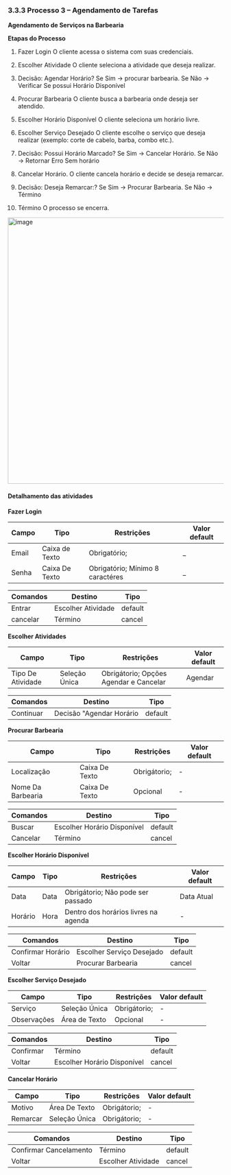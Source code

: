 ### 3.3.3 Processo 3 – Agendamento de Tarefas

**Agendamento de Serviços na Barbearia**

**Etapas do Processo**
01. Fazer Login
O cliente acessa o sistema com suas credenciais.

02. Escolher Atividade
O cliente seleciona a atividade que deseja realizar.

03. Decisão: Agendar Horário?
Se Sim → procurar barbearia.
Se Não → Verificar Se possui Horário Disponível

04. Procurar Barbearia
O cliente busca a barbearia onde deseja ser atendido.

05. Escolher Horário Disponível
O cliente seleciona um horário livre.

06. Escolher Serviço Desejado
O cliente escolhe o serviço que deseja realizar (exemplo: corte de cabelo, barba, combo etc.).

07. Decisão: Possui Horário Marcado?
Se Sim → Cancelar Horário.
Se Não → Retornar Erro Sem horário

08. Cancelar Horário.
O cliente cancela horário e decide se deseja remarcar.

09. Decisão: Deseja Remarcar:?
Se Sim → Procurar Barbearia.
Se Não → Término

10. Término
O processo se encerra.



<img width="1657" height="621" alt="image" src="https://github.com/user-attachments/assets/ab0a843a-3d3e-47d3-a19c-ca09f90bd829" />






#### Detalhamento das atividades

**Fazer Login**


| **Campo**       | **Tipo**         | **Restrições** | **Valor default** |
| ---             | ---              | ---               | ---            |
| Email | Caixa de Texto  |  Obrigatório;               |         _          |
| Senha             | Caixa De Texto             | Obrigatório; Mínimo 8 caractéres            |      _       |


| **Comandos**         |  **Destino**                   | **Tipo** |
| ---                  | ---                            | ---               |
| Entrar            | Escolher Atividade              | default           |
| cancelar            | Término  | cancel               |





**Escolher Atividades**

| **Campo**       | **Tipo**         | **Restrições** | **Valor default** |
| ---             | ---              | ---            | ---               |
| Tipo De Atividade | Seleção Única  | Obrigátorio; Opções Agendar e Cancelar              |  Agendar                 |

| **Comandos**         |  **Destino**                   | **Tipo**          |
| ---                  | ---                            | ---               |
| Continuar                  | Decisão "Agendar Horário                            | default               |





**Procurar Barbearia**

| **Campo**       | **Tipo**         | **Restrições** | **Valor default** |
| ---             | ---              | ---            | ---               |
| Localização | Caixa De Texto  | Obrigátorio; |  -                 |
| Nome Da Barbearia               | Caixa De Texto                | Opcional               |     -             |

| **Comandos**         |  **Destino**                   | **Tipo**          |
| ---                  | ---                            | ---               |
| Buscar                | Escolher Horário Disponível                            | default               |
| Cancelar            | Término  | cancel               |





**Escolher Horário Disponível**

| **Campo**       | **Tipo**         | **Restrições** | **Valor default** |
| ---             | ---              | ---            | ---               |
| Data | Data  | Obrigátorio; Não pode ser passado |  Data Atual                 |
| Horário                | Hora                 | Dentro dos horários livres na agenda               |  -                |          

| **Comandos**         |  **Destino**                   | **Tipo**          |
| ---                  | ---                            | ---               |
| Confirmar Horário                | Escolher Serviço Desejado                            | default               |
| Voltar            | Procurar Barbearia  | cancel               |





**Escolher Serviço Desejado**

| **Campo**       | **Tipo**         | **Restrições** | **Valor default** |
| ---             | ---              | ---            | ---               |
| Serviço | Seleção Única  | Obrigátorio; |  -                 |
| Observações                | Área de Texto                 | Opcional              |  -                 |


| **Comandos**         |  **Destino**                   | **Tipo**          |
| ---                  | ---                            | ---               |
| Confirmar                | Término                            | default               |
| Voltar           | Escolher Horário Disponível  | cancel               |




**Cancelar Horário**

| **Campo**       | **Tipo**         | **Restrições** | **Valor default** |
| ---             | ---              | ---            | ---               |
| Motivo | Área De Texto  | Obrigátorio; |  -                 |
| Remarcar | Seleção Única  | Obrigátorio; |  -                 |


| **Comandos**         |  **Destino**                   | **Tipo**          |
| ---                  | ---                            | ---               |
| Confirmar Cancelamento               | Término                           | default               |
| Voltar            | Escolher Atividade  | cancel               |





